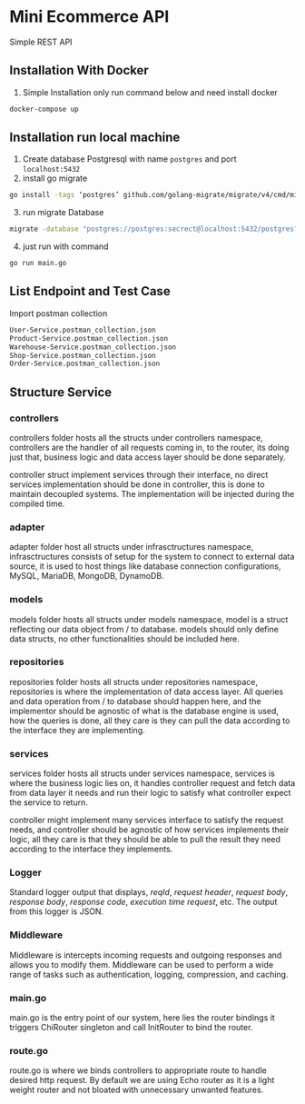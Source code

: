 # Mini Ecommerce API

Simple REST API 

## Installation With Docker
1. Simple Installation only run command below and need install docker
```bash
docker-compose up
```
## Installation run local machine
1. Create database Postgresql with name `postgres` and port `localhost:5432`
2. install go migrate
```bash
go install -tags ‘postgres’ github.com/golang-migrate/migrate/v4/cmd/migrate@latest
```
3. run migrate Database
```bash
migrate -database "postgres://postgres:secrect@localhost:5432/postgres?sslmode=disable" -path /migrations 
```
4. just run with command
```bash
go run main.go
```

## List Endpoint and Test Case
Import postman collection 
```bash
User-Service.postman_collection.json
Product-Service.postman_collection.json
Warehouse-Service.postman_collection.json
Shop-Service.postman_collection.json
Order-Service.postman_collection.json
```


## Structure Service

### controllers

controllers folder hosts all the structs under controllers namespace, controllers are the handler of all requests coming in, to the router, its doing just that, business logic and data access layer should be done separately.

controller struct implement services through their interface, no direct services implementation should be done in controller, this is done to maintain decoupled systems. The implementation will be injected during the compiled time.


### adapter

adapter folder host all structs under infrasctructures namespace, infrasctructures consists of setup for the system to connect to external data source, it is used to host things like database connection configurations, MySQL, MariaDB, MongoDB, DynamoDB.

### models

models folder hosts all structs under models namespace, model is a struct reflecting our data object from / to database. models should only define data structs, no other functionalities should be included here.

### repositories

repositories folder hosts all structs under repositories namespace, repositories is where the implementation of data access layer. All queries and data operation from / to database should happen here, and the implementor should be agnostic of what is the database engine is used, how the queries is done, all they care is they can pull the data according to the interface they are implementing.

### services

services folder hosts all structs under services namespace, services is where the business logic lies on, it handles controller request and fetch data from data layer it needs and run their logic to satisfy what controller expect the service to return.

controller might implement many services interface to satisfy the request needs, and controller should be agnostic of how services implements their logic, all they care is that they should be able to pull the result they need according to the interface they implements.


### Logger

Standard logger output that displays, _reqId_, _request header_, _request body_, _response body_, _response code_, _execution time request_, etc. The output from this logger is JSON.


### Middleware

Middleware is intercepts incoming requests and outgoing responses and allows you to modify them. Middleware can be used to perform a wide range of tasks such as authentication, logging, compression, and caching.

### main.go

main.go is the entry point of our system, here lies the router bindings it triggers ChiRouter singleton and call InitRouter to bind the router.

### route.go

route.go is where we binds controllers to appropriate route to handle desired http request. By default we are using Echo router as it is a light weight router and not bloated with unnecessary unwanted features.

